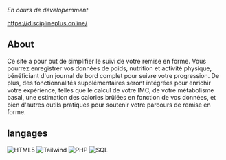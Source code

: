*En cours de dévelopemment*

https://disciplineplus.online/

## About ##

Ce site a pour but de simplifier le suivi de votre remise en forme. Vous pourrez enregistrer vos données de poids, nutrition et activité physique, bénéficiant d'un journal de bord complet pour suivre votre progression. De plus, des fonctionnalités supplémentaires seront intégrées pour enrichir votre expérience, telles que le calcul de votre IMC, de votre métabolisme basal, une estimation des calories brûlées en fonction de vos données, et bien d'autres outils pratiques pour soutenir votre parcours de remise en forme.

## langages ##

![HTML5](https://img.shields.io/badge/HTML5-%23E34F26.svg?style=flat-the-badge&logo=html5&logoColor=white)
![Tailwind](https://img.shields.io/badge/Tailwind_CSS-%2338B2AC.svg?style=flat-the-badge&logo=tailwind-css&logoColor=white)
![PHP](https://img.shields.io/badge/PHP-%23777BB4.svg?style=flat-the-badge&logo=php&logoColor=white)
![SQL](https://img.shields.io/badge/SQL-%2300f.svg?style=flat-the-badge&logo=sql&logoColor=white)
